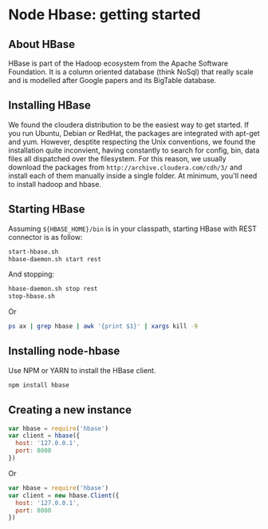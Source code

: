 
# Node Hbase: getting started

## About HBase

HBase is part of the Hadoop ecosystem from the Apache Software Foundation. It is a column oriented database (think NoSql) that really scale and is modelled after Google papers and its BigTable database.

## Installing HBase

We found the cloudera distribution to be the easiest way to get started. If you run Ubuntu, Debian or RedHat, the packages are integrated with apt-get and yum. However, desptite respecting the Unix conventions, we found the installation quite inconvient, having constantly to search for config, bin, data files all dispatched over the filesystem. For this reason, we usually download the packages from `http://archive.cloudera.com/cdh/3/` and install each of them manually inside a single folder. At minimum, you'll need to install hadoop and hbase.

## Starting HBase

Assuming `${HBASE_HOME}/bin` is in your classpath, starting HBase with REST connector is as follow:

```bash
start-hbase.sh
hbase-daemon.sh start rest
```

And stopping:

```bash
hbase-daemon.sh stop rest
stop-hbase.sh
```

Or

```bash
ps ax | grep hbase | awk '{print $1}' | xargs kill -9
```

## Installing node-hbase

Use NPM or YARN to install the HBase client.

```bash
npm install hbase
```

## Creating a new instance

```javascript
var hbase = require('hbase')
var client = hbase({
  host: '127.0.0.1',
  port: 8080
})
```

Or

```javascript
var hbase = require('hbase')
var client = new hbase.Client({
  host: '127.0.0.1',
  port: 8080
})
```
